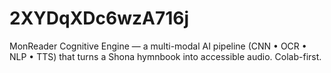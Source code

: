 # 2XYDqXDc6wzA716j
MonReader Cognitive Engine — a multi-modal AI pipeline (CNN • OCR • NLP • TTS) that turns a Shona hymnbook into accessible audio. Colab-first.
